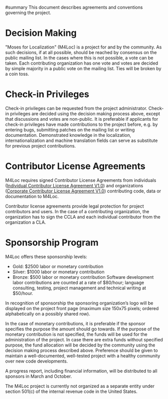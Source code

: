 ﻿#summary This document describes agreements and conventions governing the project.

# Decision Making #
"Moses for Localization" (M4Loc) is a project for and by the community. As such decisions, if at all possible, should be reached by consensus on the public mailing list. In the cases where this is not possible, a vote can be taken. Each contributing organization has one vote and votes are decided by simple majority in a public vote on the mailing list. Ties will be broken by a coin toss.

# Check-in Privileges #
Check-in privileges can be requested from the project administrator. Check-in privileges are decided using the decision making process above, except that discussions and votes are non-public. It is preferable if applicants for check-in privileges have made contributions to the project before, e.g. by entering bugs, submitting patches on the mailing list or writing documentation. Demonstrated knowledge in the localization, internationalization and machine translation fields can serve as substitute for previous project contributions.

# Contributor License Agreements #
M4Loc requires signed Contributor License Agreements from individuals ([Individual Contributor License Agreement V1.0](http://code.google.com/p/m4loc/downloads/detail?name=icla.pdf&can=2&q=)) and organizations ([Corporate Contributor License Agreement V1.0](http://code.google.com/p/m4loc/downloads/detail?name=ccla.pdf&can=2&q=)) contributing code, data or documentation to M4Loc.

Contributor license agreements provide legal protection for project contributors and users. In the case of a contributing organization, the organization has to sign the CCLA and each individual contributor from the organization a CLA.

# Sponsorship Program #
M4Loc offers these sponsorship levels:
  * Gold: $2500 labor or monetary contribution
  * Silver: $1000 labor or monetary contribution
  * Bronze: $500 labor or monetary contribution
Software development labor contributions are counted at a rate of $80/hour; language consulting, testing, project management and technical writing at $50/hour.

In recognition of sponsorship the sponsoring organization’s logo will be displayed on the project front page (maximum size 150x75 pixels; ordered alphabetically on a possibly shared row).

In the case of monetary contributions, it is preferable if the sponsor specifies the purpose the amount should go towards. If the purpose of the monetary contribution is not specified, the funds will be used for the administration of the project. In case there are extra funds without specified purpose, the fund allocation will be decided by the community using the decision making process described above. Preference should be given to maintain a well-documented, well-tested project with a healthy community over new code developments.

A progress report, including financial information, will be distributed to all sponsors in March and October.

The M4Loc project is currently not organized as a separate entity under section 501(c) of the internal revenue code in the United States.
